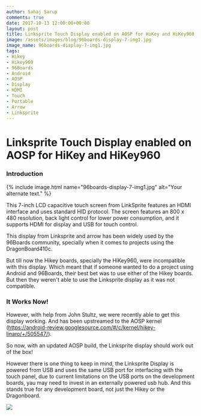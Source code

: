 ```yaml
---
author: Sahaj Sarup
comments: true
date: 2017-10-13 12:00:00+00:00
layout: post
title: Linksprite Touch Display enabled on AOSP for HiKey and HiKey960
image: /assets/images/blog/96boards-display-7-img1.jpg
image_name: 96boards-display-7-img1.jpg
tags:
- Hikey
- Hikey960
- 96Boards
- Android
- AOSP
- Display
- HDMI
- Touch
- Portable
- Arrow
- Linksprite
---
```

# **Linksprite Touch Display enabled on AOSP for HiKey and HiKey960**

### Introduction

{% include image.html name="96boards-display-7-img1.jpg" alt="Your alternate text." %}

This 7-inch LCD capacitive touch screen from LinkSprite features an HDMI interface and uses standard HID protocol. The screen features an 800 x 480 resolution, back light control for lower power consumption, and it supports HDMI for display and USB for touch control.

This display from Linksprite and arrow has been widely used by the 96Boards community, specially when it comes to projects using the DragonBoard410c.

But till now the Hikey boards, specially the HiKey960, were incompatible with this display. Which meant that if someone wanted to do a project using Android and 96Boards, their best bet was to use either of the Hikey boards. But then they weren't able to use the Linksprite display as it was not compatible.

### It Works Now!

However, with help from John Stultz, we were recently able to get this display working. And has been upstreamed to the AOSP kernel (https://android-review.googlesource.com/#/c/kernel/hikey-linaro/+/505547/).

So now, with an updated AOSP build, the Linksprite display should work out of the box!

However there is one thing to keep in mind, the Linksprite Display is powered from USB and uses the same USB port for interfacing with the touch panel, due to current limitations on the USB ports on the development boards, yau may need to invest in an externally powered usb hub. And this stands true for any development board, not just the Hikey or the Dragonboard.

![](http://i.imgur.com/pD4x3ii.gif)
